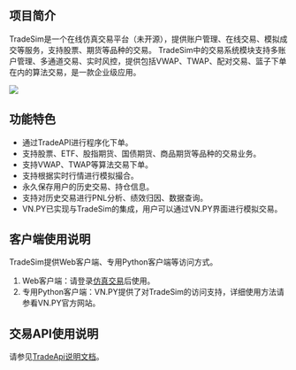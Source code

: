 ## 项目简介 
TradeSim是一个在线仿真交易平台（未开源），提供账户管理、在线交易、模拟成交等服务，支持股票、期货等品种的交易。
TradeSim中的交易系统模块支持多账户管理、多通道交易、实时风控，提供包括VWAP、TWAP、配对交易、篮子下单在内的算法交易，是一款企业级应用。

![](https://github.com/quantOS-org/TradeSim/blob/master/doc/img/tradesim.png)

## 功能特色 

- 通过TradeAPI进行程序化下单。
- 支持股票、ETF、股指期货、国债期货、商品期货等品种的交易业务。
- 支持VWAP、TWAP等算法交易下单。
- 支持根据实时行情进行模拟撮合。
- 永久保存用户的历史交易、持仓信息。
- 支持对历史交易进行PNL分析、绩效归因、数据查询。
- VN.PY已实现与TradeSim的集成，用户可以通过VN.PY界面进行模拟交易。

## 客户端使用说明

TradeSim提供Web客户端、专用Python客户端等访问方式。

1. Web客户端：请登录[仿真交易](http://www.quantos.org/tradesim/trade.html)后使用。
2. 专用Python客户端：VN.PY提供了对TradeSim的访问支持，详细使用方法请参看VN.PY官方网站。

## 交易API使用说明

请参见[TradeApi说明文档](https://github.com/quantOS-org/TradeAPI)。
